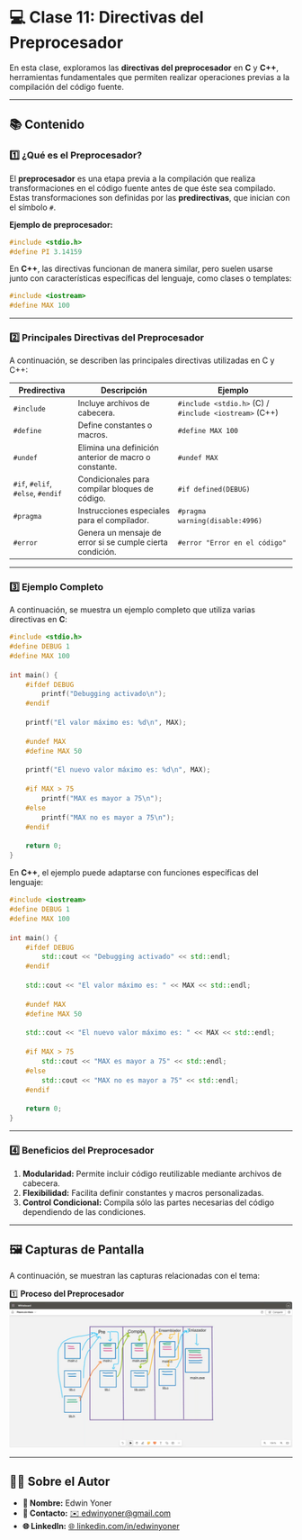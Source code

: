 # 💻 Clase 11: Directivas del Preprocesador

En esta clase, exploramos las **directivas del preprocesador** en **C** y **C++**, herramientas fundamentales que permiten realizar operaciones previas a la compilación del código fuente.

---

## 📚 Contenido

### **1️⃣ ¿Qué es el Preprocesador?**
El **preprocesador** es una etapa previa a la compilación que realiza transformaciones en el código fuente antes de que éste sea compilado. Estas transformaciones son definidas por las **predirectivas**, que inician con el símbolo `#`.

**Ejemplo de preprocesador:**
```c
#include <stdio.h>
#define PI 3.14159
```

En **C++**, las directivas funcionan de manera similar, pero suelen usarse junto con características específicas del lenguaje, como clases o templates:
```cpp
#include <iostream>
#define MAX 100
```

---

### **2️⃣ Principales Directivas del Preprocesador**
A continuación, se describen las principales directivas utilizadas en C y C++:

| Predirectiva      | Descripción                                                        | Ejemplo                           |
|-------------------|--------------------------------------------------------------------|-----------------------------------|
| `#include`        | Incluye archivos de cabecera.                                      | `#include <stdio.h>` (C) / `#include <iostream>` (C++) |
| `#define`         | Define constantes o macros.                                        | `#define MAX 100`                |
| `#undef`          | Elimina una definición anterior de macro o constante.              | `#undef MAX`                     |
| `#if`, `#elif`, `#else`, `#endif` | Condicionales para compilar bloques de código.                      | `#if defined(DEBUG)`             |
| `#pragma`         | Instrucciones especiales para el compilador.                      | `#pragma warning(disable:4996)`  |
| `#error`          | Genera un mensaje de error si se cumple cierta condición.         | `#error "Error en el código"` |

---

### **3️⃣ Ejemplo Completo**
A continuación, se muestra un ejemplo completo que utiliza varias directivas en **C**:

```c
#include <stdio.h>
#define DEBUG 1
#define MAX 100

int main() {
    #ifdef DEBUG
        printf("Debugging activado\n");
    #endif

    printf("El valor máximo es: %d\n", MAX);

    #undef MAX
    #define MAX 50

    printf("El nuevo valor máximo es: %d\n", MAX);

    #if MAX > 75
        printf("MAX es mayor a 75\n");
    #else
        printf("MAX no es mayor a 75\n");
    #endif

    return 0;
}
```

En **C++**, el ejemplo puede adaptarse con funciones específicas del lenguaje:

```cpp
#include <iostream>
#define DEBUG 1
#define MAX 100

int main() {
    #ifdef DEBUG
        std::cout << "Debugging activado" << std::endl;
    #endif

    std::cout << "El valor máximo es: " << MAX << std::endl;

    #undef MAX
    #define MAX 50

    std::cout << "El nuevo valor máximo es: " << MAX << std::endl;

    #if MAX > 75
        std::cout << "MAX es mayor a 75" << std::endl;
    #else
        std::cout << "MAX no es mayor a 75" << std::endl;
    #endif

    return 0;
}
```

---

### **4️⃣ Beneficios del Preprocesador**
1. **Modularidad:** Permite incluir código reutilizable mediante archivos de cabecera.
2. **Flexibilidad:** Facilita definir constantes y macros personalizadas.
3. **Control Condicional:** Compila sólo las partes necesarias del código dependiendo de las condiciones.

---

## 🖼️ Capturas de Pantalla
A continuación, se muestran las capturas relacionadas con el tema:

1️⃣ **Proceso del Preprocesador**
![Proceso del Preprocesador](images/1.png)

---

## 👨‍💻 Sobre el Autor
- **👤 Nombre:** Edwin Yoner
- **📧 Contacto:** [✉️ edwinyoner@gmail.com](mailto:edwinyoner@gmail.com)
- **🌐 LinkedIn:** [🌐 linkedin.com/in/edwinyoner](https://www.linkedin.com/in/edwinyoner)

